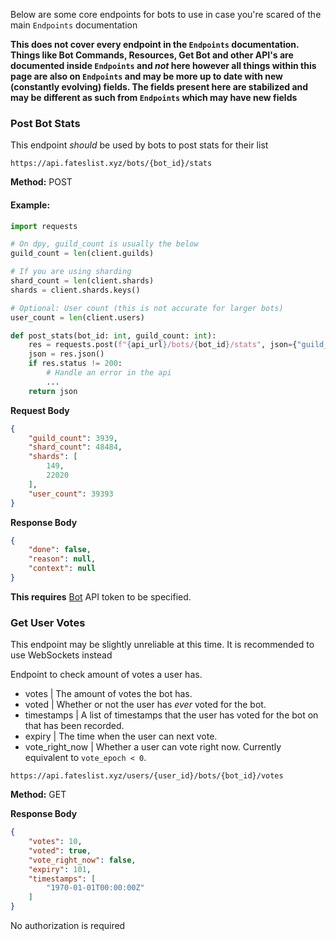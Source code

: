 Below are some core endpoints for bots to use in case you're scared of the main ``Endpoints`` documentation

**This does not cover every endpoint in the ``Endpoints`` documentation. Things like Bot Commands, Resources, Get Bot and other API's are documented inside ``Endpoints`` and *not* here however all things within this page are also on ``Endpoints`` and may be more up to date with new (constantly evolving) fields. The fields present here are stabilized and may be different as such from ``Endpoints`` which may have new fields**

### Post Bot Stats

This endpoint *should* be used by bots to post stats for their list

```
https://api.fateslist.xyz/bots/{bot_id}/stats
```

**Method:** POST

#### Example:

```py
import requests

# On dpy, guild_count is usually the below
guild_count = len(client.guilds)

# If you are using sharding
shard_count = len(client.shards)
shards = client.shards.keys()

# Optional: User count (this is not accurate for larger bots)
user_count = len(client.users) 

def post_stats(bot_id: int, guild_count: int):
    res = requests.post(f"{api_url}/bots/{bot_id}/stats", json={"guild_count": guild_count})
    json = res.json()
    if res.status != 200:
        # Handle an error in the api
        ...
    return json
```

**Request Body**

```json
{
    "guild_count": 3939,
    "shard_count": 48484,
    "shards": [
        149,
        22020
    ],
    "user_count": 39393
}
```

**Response Body**

```json
{
    "done": false,
    "reason": null,
    "context": null
}
```

**This requires** [Bot](https://docs.fateslist.xyz/endpoints#authorization) API token to be specified.

### Get User Votes

This endpoint may be slightly unreliable at this time. It is recommended to use WebSockets instead

Endpoint to check amount of votes a user has.

- votes | The amount of votes the bot has.
- voted | Whether or not the user has *ever* voted for the bot.
- timestamps | A list of timestamps that the user has voted for the bot on that has been recorded.
- expiry | The time when the user can next vote.
- vote_right_now | Whether a user can vote right now. Currently equivalent to `vote_epoch < 0`.

```
https://api.fateslist.xyz/users/{user_id}/bots/{bot_id}/votes
```

**Method:** GET

**Response Body**

```json
{
    "votes": 10,
    "voted": true,
    "vote_right_now": false,
    "expiry": 101,
    "timestamps": [
        "1970-01-01T00:00:00Z"
    ]
}
```

No authorization is required